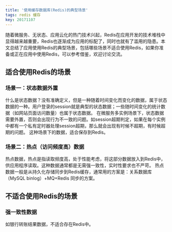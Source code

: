 ```yaml
---
title: '使用缓存数据库(Redis)的典型场景'
tags: redis 缓存
key: 20171107
---
```


随着微服务、无状态、应用云化的热门技术兴起，Redis在应用开发的技术堆栈中显得越来越重要，Redis也逐渐成为应用的标配了，同时也就有了滥用的隐患。本文总结了应用使用Redis的典型场景，包括哪些场景不适合使用Redis，如果你准备或正在应用中使用Redis，可以参考借鉴，欢迎讨论交流。
<!--more-->
## 适合使用Redis的场景
### 场景一：状态数据外置
什么是状态数据？没有准确定义，但是一种随着时间变化而变化的数据，属于状态数据的一种。用户登录的session就是典型的状态数据；一些随时间变化的统计数据（如网站页面访问数量）也属于状态数据。
在微服务多实例场景下，状态数据需要外置，否则会出现行为不一致的问题。如session超期判定，如果在每个实例中都有一个私有定时器处理session超期，那么就会出现有时候不超期，有时候超期的问题。
这种场景下的数据，适合保存到Redis。

### 场景二：热点（访问频度高）数据
热点数据，热点是指读取频度高，处于性能考虑，将这部分数据放入到Redis中，供应用程序读取。这种数据通常都是无需强一致性，实时性要求也不严苛。
热点数据一般是从持久化存储同步到Redis缓存，通常用的方案是：关系数据库（MySQL binlog）+MQ+Redis 同步的方案。
## 不适合使用Redis的场景
### 强一致性数据
如银行转账结果数据，不适合存在Redis中。